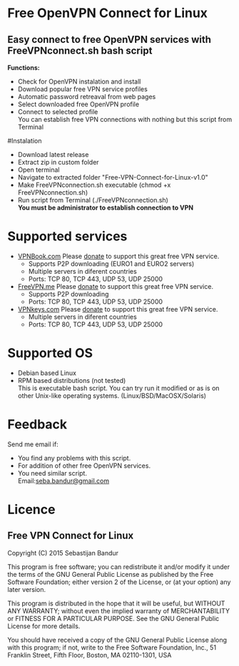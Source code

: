 # Free OpenVPN Connect for Linux
## Easy connect to free OpenVPN services with FreeVPNconnect.sh bash script
**Functions:**   
* Check for OpenVPN instalation and install
* Download popular free VPN service profiles
* Automatic password retreaval from web pages
* Select downloaded free OpenVPN profile
* Connect to selected profile   
You can establish free VPN connections with nothing but this script from Terminal    

#Instalation
* Download latest release   
* Extract zip in custom folder 
* Open terminal  
* Navigate to extracted folder "Free-VPN-Connect-for-Linux-v1.0"  
* Make FreeVPNconnection.sh executable (chmod +x FreeVPNconnection.sh)     
* Run script from Terminal (./FreeVPNconnection.sh)   
**You must be administrator to establish connection to VPN**   

# Supported services   
* [VPNBook.com](www.VPNBook.com/) Please [donate](http://www.vpnbook.com/freevpn) to support this great free VPN service.
  * Supports P2P downloading (EURO1 and EURO2 servers) 
  * Multiple servers in diferent countries
  * Ports: TCP 80, TCP 443, UDP 53, UDP 25000    
* [FreeVPN.me](http://freevpn.me/) Please [donate](http://freevpn.me/accounts/) to support this great free VPN service.  
  * Supports P2P downloading   
  * Ports: TCP 80, TCP 443, UDP 53, UDP 25000   
* [VPNkeys.com](https://www.vpnkeys.com/) Please [donate](https://www.vpnkeys.com/get-free-vpn-instantly/) to support this great free VPN service.  
  * Multiple servers in diferent countries  
  * Ports: TCP 80, TCP 443, UDP 53, UDP 25000   

# Supported OS   
* Debian based Linux   
* RPM based distributions (not tested)   
This is executable bash script. You can try run it modified or as is on other Unix-like operating systems. (Linux/BSD/MacOSX/Solaris)    

# Feedback   
Send me email if:   
* You find any problems with this script.   
* For addition of other free OpenVPN services.   
* You need similar script.   
Email:seba.bandur@gmail.com   

# Licence   
## Free VPN Connect for Linux   
Copyright (C) 2015 Sebastijan Bandur   

This program is free software; you can redistribute it and/or
modify it under the terms of the GNU General Public License
as published by the Free Software Foundation; either version 2
of the License, or (at your option) any later version.

This program is distributed in the hope that it will be useful,
but WITHOUT ANY WARRANTY; without even the implied warranty of
MERCHANTABILITY or FITNESS FOR A PARTICULAR PURPOSE.  See the
GNU General Public License for more details.

You should have received a copy of the GNU General Public License
along with this program; if not, write to the Free Software
Foundation, Inc., 51 Franklin Street, Fifth Floor, Boston, MA  02110-1301, USA

